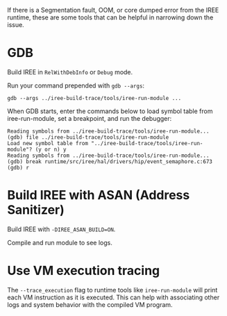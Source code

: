 If there is a Segmentation fault, OOM, or core dumped error from the IREE runtime, these are some tools that
can be helpful in narrowing down the issue.

# GDB
Build IREE in `RelWithDebInfo` or `Debug` mode.

Run your command prepended with `gdb --args`:
```
gdb --args ../iree-build-trace/tools/iree-run-module ...
```

When GDB starts, enter the commands below to load symbol table from iree-run-module, set a breakpoint, and run the debugger:
```
Reading symbols from ../iree-build-trace/tools/iree-run-module...
(gdb) file ../iree-build-trace/tools/iree-run-module
Load new symbol table from "../iree-build-trace/tools/iree-run-module"? (y or n) y
Reading symbols from ../iree-build-trace/tools/iree-run-module...
(gdb) break runtime/src/iree/hal/drivers/hip/event_semaphore.c:673
(gdb) r
```


# Build IREE with ASAN (Address Sanitizer)
Build IREE with `-DIREE_ASAN_BUILD=ON`.

Compile and run module to see logs.

# Use VM execution tracing
The `--trace_execution` flag to runtime tools like `iree-run-module` will print each VM instruction as it is
executed. This can help with associating other logs and system behavior with the compiled VM program.
